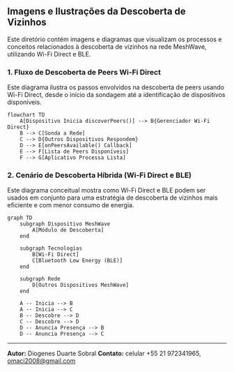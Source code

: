 

## Imagens e Ilustrações da Descoberta de Vizinhos

Este diretório contém imagens e diagramas que visualizam os processos e conceitos relacionados à descoberta de vizinhos na rede MeshWave, utilizando Wi-Fi Direct e BLE.

### 1. Fluxo de Descoberta de Peers Wi-Fi Direct

Este diagrama ilustra os passos envolvidos na descoberta de peers usando Wi-Fi Direct, desde o início da sondagem até a identificação de dispositivos disponíveis.

```mermaid
flowchart TD
    A[Dispositivo Inicia discoverPeers()] --> B{Gerenciador Wi-Fi Direct}
    B --> C[Sonda a Rede]
    C --> D{Outros Dispositivos Respondem}
    D --> E[onPeersAvailable() Callback]
    E --> F[Lista de Peers Disponíveis]
    F --> G[Aplicativo Processa Lista]
```

### 2. Cenário de Descoberta Híbrida (Wi-Fi Direct e BLE)

Este diagrama conceitual mostra como Wi-Fi Direct e BLE podem ser usados em conjunto para uma estratégia de descoberta de vizinhos mais eficiente e com menor consumo de energia.

```mermaid
graph TD
    subgraph Dispositivo MeshWave
        A[Módulo de Descoberta]
    end

    subgraph Tecnologias
        B[Wi-Fi Direct]
        C[Bluetooth Low Energy (BLE)]
    end

    subgraph Rede
        D[Outros Dispositivos MeshWave]
    end

    A -- Inicia --> B
    A -- Inicia --> C
    B -- Descobre --> D
    C -- Descobre --> D
    D -- Anuncia Presença --> B
    D -- Anuncia Presença --> C
```

---

**Autor:** Diogenes Duarte Sobral
**Contato:** celular +55 21 972341965, omaci2008@gmail.com


